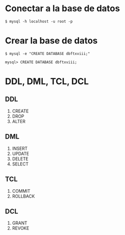 # Conectar a la base de datos

    $ mysql -h localhost -u root -p

# Crear la base de datos

    $ mysql -e "CREATE DATABASE dbftxviii;"


```shell
mysql> CREATE DATABASE dbftxviii;
```

# DDL, DML, TCL, DCL

## DDL

1. CREATE
2. DROP
3. ALTER

## DML

1. INSERT
2. UPDATE
3. DELETE
4. SELECT

## TCL

1. COMMIT
2. ROLLBACK

## DCL

1. GRANT
2. REVOKE